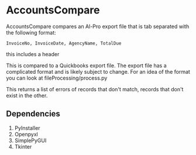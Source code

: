 # AccountsCompare

AccountsCompare compares an Al-Pro export file that is tab separated with the following format:

`InvoiceNo, InvoiceDate, AgencyName, TotalDue`

this includes a header

This is compared to a Quickbooks export file. The export file has a complicated format and is likely subject to change.
For an idea of the format you can look at fileProcessing/process.py

This returns a list of errors of records that don't match, records that don't exist in the other.

## Dependencies

1. PyInstaller
1. Openpyxl
1. SimplePyGUI
1. Tkinter